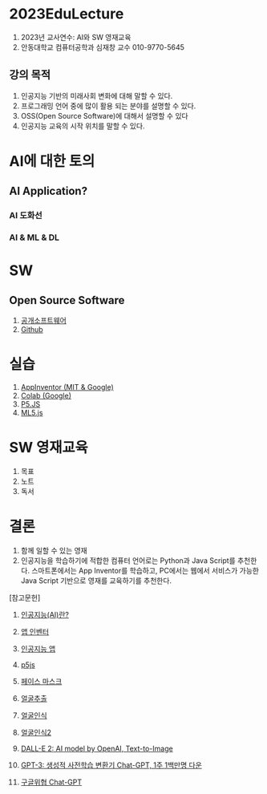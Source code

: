 # 2023EduLecture
1. 2023년 교사연수: AI와 SW 영재교육
2. 안동대학교 컴퓨터공학과 심재창 교수 010-9770-5645

## 강의 목적
1. 인공지능 기반의 미래사회 변화에 대해 말할 수 있다.
2. 프로그래밍 언어 중에 많이 활용 되는 분야를 설명할 수 있다.
3. OSS(Open Source Software)에 대해서 설명할 수 있다
4. 인공지능 교육의 시작 위치를 말할 수 있다.

# AI에 대한 토의
## AI Application?
### AI 도화선
### AI & ML & DL

# SW
## Open Source Software
1. [공개소프트웨어](https://www.oss.kr/)
2. [Github](http://github.com)

# 실습
1. [AppInventor (MIT & Google)](http://appinventor.mit.edu/)
2. [Colab (Google)](https://colab.research.google.com/)
3. [P5.JS](https://p5js.org/ko/)
4. [ML5.js](https://wikidocs.net/102928) 

# SW 영재교육
1. 목표
2. 노트
3. 독서

# 결론
1. 함께 일할 수 있는 영재
2. 인공지능을 학습하기에 적합한 컴퓨터 언어로는 Python과 Java Script를 추천한다. 스마트폰에서는 App Inventor를 학습하고, PC에서는 웹에서 서비스가 가능한 Java Script 기반으로 영재를 교육하기를 추천한다.

[참고문헌]
1. [인공지능(AI)란?](https://www.hpe.com/kr/ko/what-is/artificial-intelligence.html) 
2. [앱 인벤터](https://appinventor.mit.edu/) 
3. [인공지능 앱](https://appinventor.mit.edu/explore/ai-with-mit-app-inventor) 
4. [p5js](https://p5js.org/ko/) 
5. [페이스 마스크](https://wikidocs.net/103515)
6. [얼굴추출](https://cafe.naver.com/imgprocafe/121) 
7. [얼굴인식](https://justadudewhohacks.github.io/face-api.js/docs/index.html) 
8. [얼굴인식2](https://github.com/WebDevSimplified/Face-Recognition-JavaScript)

9. [DALL-E 2: AI model by OpenAI, Text-to-Image](https://youtu.be/eM5jn8vY2OQ)
10. [GPT-3: 생성적 사전학습 변환기 Chat-GPT, 1주 1백만명 다운](https://youtu.be/MlySpGnKJ4o)
10. [구글위협 Chat-GPT](https://youtu.be/0nFpsGg_XcA)
